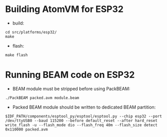 Building AtomVM for ESP32
=========================

* build:

```
cd src/platforms/esp32/
make
```

* flash:
```
make flash
```

Running BEAM code on ESP32
==========================

* BEAM module must be stripped before using PackBEAM:

```
./PackBEAM packed.avm module.beam
```

* Packed BEAM module should be written to dedicated BEAM partition:

```
$IDF_PATH/components/esptool_py/esptool/esptool.py --chip esp32 --port /dev/ttyUSB0 --baud 115200 --before default_reset --after hard_reset write_flash -u --flash_mode dio --flash_freq 40m --flash_size detect  0x110000 packed.avm
```
